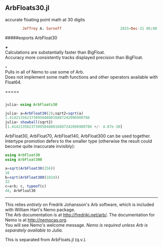 ## ArbFloats30.jl
accurate floating point math at 30 digits

```ruby
        Jeffrey A. Sarnoff                           2015-Dec-31 06:00:00 UTC America/New_York
```                    

#####exports ArbFloat30


*__+__*  
   Calculations are substantially faster than BigFloat.  
   Accuracy more consistently tracks displayed precision than BigFloat.  

*__-__*  
   Pulls in all of Nemo to use some of Arb.  
   Does not implement some math functions and other operators available with Float64.  
   
=====



```julia

julia> using ArbFloats30

julia> a=ArbFloat30(2);sqrt2=sqrt(a)
1.4142135623730950488016887242096980786
julia> showball(sqrt2)
[1.4142135623730950488016887242096980786 +/- 4.87e-38]

```

ArbFloat30, ArbFloat70, ArbFloat140, ArbFloat300 can be used together.  
Intertype promotion defers to the smaller type (otherwise the result could become quite inaccurate invisibly):  

```julia
using ArbFloat30
using ArbFloat300

a=sqrt(ArbFloat30(256))
16
b=sqrt(ArbFloat300(1024))
32
c=a+b; c, typeof(c)
48, ArbFloat30

```

-----
   

This relies *entirely* on Fredrik Johansson's Arb software, which is included with William Hart's Nemo package.  
The Arb documentation is at http://fredrikj.net/arb/.  The documentation for Nemo is at http://nemocas.org.  
You will see Nemo's welcome message.  _Nemo is required unless Arb is separately available to Julia._

This is separated from ArbFloats.jl (q.v.).
